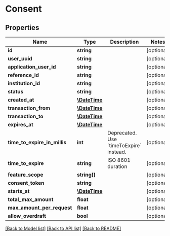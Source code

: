 # Consent

## Properties
Name | Type | Description | Notes
------------ | ------------- | ------------- | -------------
**id** | **string** |  | [optional] 
**user_uuid** | **string** |  | [optional] 
**application_user_id** | **string** |  | [optional] 
**reference_id** | **string** |  | [optional] 
**institution_id** | **string** |  | [optional] 
**status** | **string** |  | [optional] 
**created_at** | [**\DateTime**](\DateTime.md) |  | [optional] 
**transaction_from** | [**\DateTime**](\DateTime.md) |  | [optional] 
**transaction_to** | [**\DateTime**](\DateTime.md) |  | [optional] 
**expires_at** | [**\DateTime**](\DateTime.md) |  | [optional] 
**time_to_expire_in_millis** | **int** | Deprecated. Use &#x60;timeToExpire&#x60; instead. | [optional] 
**time_to_expire** | **string** | ISO 8601 duration | [optional] 
**feature_scope** | **string[]** |  | [optional] 
**consent_token** | **string** |  | [optional] 
**starts_at** | [**\DateTime**](\DateTime.md) |  | [optional] 
**total_max_amount** | **float** |  | [optional] 
**max_amount_per_request** | **float** |  | [optional] 
**allow_overdraft** | **bool** |  | [optional] 

[[Back to Model list]](../README.md#documentation-for-models) [[Back to API list]](../README.md#documentation-for-api-endpoints) [[Back to README]](../README.md)


